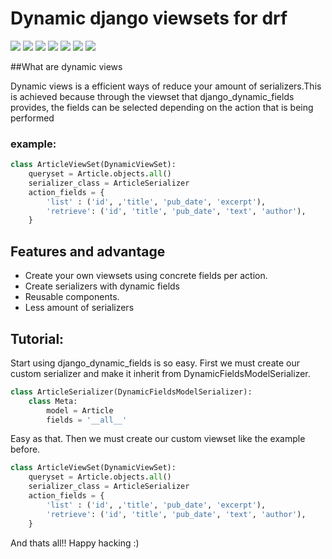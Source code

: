 # Dynamic django viewsets for drf

![](https://inlab.fib.upc.edu/sites/default/files/styles/large/public/field/image/django-rest-framework.jpg)
![](https://img.shields.io/github/stars/pandao/editor.md.svg) ![](https://img.shields.io/github/forks/pandao/editor.md.svg) ![](https://img.shields.io/github/tag/pandao/editor.md.svg) ![](https://img.shields.io/github/release/pandao/editor.md.svg) ![](https://img.shields.io/github/issues/pandao/editor.md.svg) ![](https://img.shields.io/bower/v/editor.md.svg)

##What are dynamic views

Dynamic views is a efficient ways of reduce your amount of serializers.This is achieved because through the viewset that django_dynamic_fields provides, the fields can be selected depending on the action that is being performed

### example:

```python
class ArticleViewSet(DynamicViewSet):
	queryset = Article.objects.all()
	serializer_class = ArticleSerializer
	action_fields = {
		'list' : ('id', ,'title', 'pub_date', 'excerpt'),
		'retrieve': ('id', 'title', 'pub_date', 'text', 'author'),
	}
```


## Features and advantage

- Create your own viewsets using concrete fields per action.
- Create serializers with dynamic fields
- Reusable components.
- Less amount of serializers

## Tutorial:

Start using django_dynamic_fields is so easy. First we must create our custom serializer and make it inherit  from DynamicFieldsModelSerializer.

```python
class ArticleSerializer(DynamicFieldsModelSerializer):
	class Meta:
		model = Article
		fields = '__all__'
```

Easy as that. Then we must create our custom viewset like the example before.

```python
class ArticleViewSet(DynamicViewSet):
	queryset = Article.objects.all()
	serializer_class = ArticleSerializer
	action_fields = {
		'list' : ('id', ,'title', 'pub_date', 'excerpt'),
		'retrieve': ('id', 'title', 'pub_date', 'text', 'author'),
	}
```
And thats all!! Happy hacking :)
